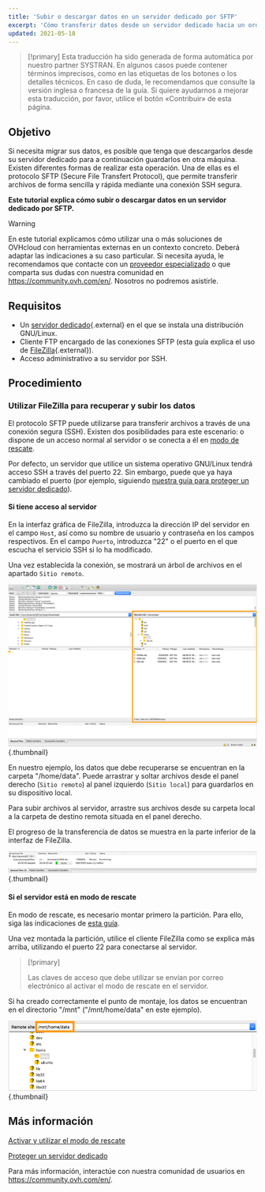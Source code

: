 ```yaml
---
title: 'Subir o descargar datos en un servidor dedicado por SFTP'
excerpt: 'Cómo transferir datos desde un servidor dedicado hacia un ordenador personal y viceversa'
updated: 2021-05-18
---
```


> [!primary]
> Esta traducción ha sido generada de forma automática por nuestro partner SYSTRAN. En algunos casos puede contener términos imprecisos, como en las etiquetas de los botones o los detalles técnicos. En caso de duda, le recomendamos que consulte la versión inglesa o francesa de la guía. Si quiere ayudarnos a mejorar esta traducción, por favor, utilice el botón «Contribuir» de esta página.
>

## Objetivo

Si necesita migrar sus datos, es posible que tenga que descargarlos desde su servidor dedicado para a continuación guardarlos en otra máquina. Existen diferentes formas de realizar esta operación. Una de ellas es el protocolo SFTP (Secure File Transfert Protocol), que permite transferir archivos de forma sencilla y rápida mediante una conexión SSH segura.

**Este tutorial explica cómo subir o descargar datos en un servidor dedicado por SFTP.**

> [!warning]
>
En este tutorial explicamos cómo utilizar una o más soluciones de OVHcloud con herramientas externas en un contexto concreto. Deberá adaptar las indicaciones a su caso particular. Si necesita ayuda, le recomendamos que contacte con un [proveedor especializado](https://partner.ovhcloud.com/es/directory/) o que comparta sus dudas con nuestra comunidad en <https://community.ovh.com/en/>. Nosotros no podremos asistirle.
>

## Requisitos

- Un [servidor dedicado](https://www.ovhcloud.com/es/bare-metal/){.external} en el que se instala una distribución GNU/Linux.
- Cliente FTP encargado de las conexiones SFTP (esta guía explica el uso de [FileZilla](https://filezilla-project.org/){.external}).
- Acceso administrativo a su servidor por SSH.

## Procedimiento

### Utilizar FileZilla para recuperar y subir los datos

El protocolo SFTP puede utilizarse para transferir archivos a través de una conexión segura (SSH). Existen dos posibilidades para este escenario: o dispone de un acceso normal al servidor o se conecta a él en [modo de rescate](/pages/bare_metal_cloud/dedicated_servers/rescue_mode).

Por defecto, un servidor que utilice un sistema operativo GNU/Linux tendrá acceso SSH a través del puerto 22. Sin embargo, puede que ya haya cambiado el puerto (por ejemplo, siguiendo [nuestra guía para proteger un servidor dedicado](/pages/bare_metal_cloud/dedicated_servers/securing-a-dedicated-server)).

#### **Si tiene acceso al servidor**

En la interfaz gráfica de FileZilla, introduzca la dirección IP del servidor en el campo `Host`, así como su nombre de usuario y contraseña en los campos respectivos. En el campo `Puerto`, introduzca "22" o el puerto en el que escucha el servicio SSH si lo ha modificado.

Una vez establecida la conexión, se mostrará un árbol de archivos en el apartado `Sitio remoto`.

![Sitio remoto SFTP](images/sftp_sd_01.png){.thumbnail}

En nuestro ejemplo, los datos que debe recuperarse se encuentran en la carpeta "/home/data". Puede arrastrar y soltar archivos desde el panel derecho (`Sitio remoto`) al panel izquierdo (`Sitio local`) para guardarlos en su dispositivo local.

Para subir archivos al servidor, arrastre sus archivos desde su carpeta local a la carpeta de destino remota situada en el panel derecho.

El progreso de la transferencia de datos se muestra en la parte inferior de la interfaz de FileZilla.

![Progreso de la transferencia SFTP](images/sftp_sd_02.png){.thumbnail}

#### **Si el servidor está en modo de rescate**

En modo de rescate, es necesario montar primero la partición. Para ello, siga las indicaciones de [esta guía](/pages/bare_metal_cloud/dedicated_servers/rescue_mode).

Una vez montada la partición, utilice el cliente FileZilla como se explica más arriba, utilizando el puerto 22 para conectarse al servidor.

> [!primary]
>
> Las claves de acceso que debe utilizar se envían por correo electrónico al activar el modo de rescate en el servidor.
>

Si ha creado correctamente el punto de montaje, los datos se encuentran en el directorio "/mnt" ("/mnt/home/data" en este ejemplo).

![modo rescue - sftp del sitio remoto](images/sftp_sd_03.png){.thumbnail}

## Más información

[Activar y utilizar el modo de rescate](/pages/bare_metal_cloud/dedicated_servers/rescue_mode)

[Proteger un servidor dedicado](/pages/bare_metal_cloud/dedicated_servers/securing-a-dedicated-server)

Para más información, interactúe con nuestra comunidad de usuarios en <https://community.ovh.com/en/>.

